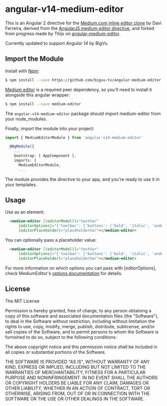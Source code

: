# angular-v14-medium-editor
This is an Angular 2 directive for the [Medium.com inline editor clone](https://github.com/yabwe/medium-editor) by Davi Ferreira, derived from the [AngularJS medium editor directive](https://github.com/thijsw/angular-medium-editor), and forked from progress made by Thijs on [angular-medium-editor](https://github.com/thijsw/angular-medium-editor).

Currently updated to support *Angular 14* by BigVu
## Import the Module

Install with [Npm](https://www.npmjs.com/):

```sh
$ npm install --save https://github.com/bigvu-tv/angular-medium-editor
```

[Medium editor](https://github.com/yabwe/medium-editor) is a required peer dependency, so you'll need to install it alongside this angular wrapper:

```bash
$ npm install --save medium-editor
```

The `angular-v14-medium-editor` package should import medium-editor from your node_modules.

Finally, import the module into your project:

```typescript
import { MediumEditorModule } from 'angular-v14-medium-editor'
```

```typescript
  @NgModule({
    ...
    bootstrap: [ AppComponent ],
    imports: [
      MediumEditorModule,
      ...
```

The module provides the directive to your app, and you're ready to use it in your templates.

## Usage

Use as an element:

```html
  <medium-editor [(editorModel)]="textVar"
      [editorOptions]="{'toolbar': {'buttons': ['bold', 'italic', 'underline', 'h1', 'h2', 'h3']}}" 
      [editorPlaceholder]="placeholderVar"></medium-editor>
```

You can optionally pass a placeholder value:

```html
  <medium-editor [(editorModel)]="textVar"
      [editorOptions]="{'toolbar': {'buttons': ['bold', 'italic', 'underline', 'h1', 'h2', 'h3']}}" 
      [editorPlaceholder]="placeholderVar"></medium-editor>
```

For more information on which options you can pass with [editorOptions], check MediumEditor's [options documentation](https://github.com/yabwe/medium-editor#mediumeditor-options) for details.

## License
The MIT License

Permission is hereby granted, free of charge, to any person obtaining a copy of this software and associated documentation files (the "Software"), to deal in the Software without restriction, including without limitation the rights to use, copy, modify, merge, publish, distribute, sublicense, and/or sell copies of the Software, and to permit persons to whom the Software is furnished to do so, subject to the following conditions:

The above copyright notice and this permission notice shall be included in all copies or substantial portions of the Software.

THE SOFTWARE IS PROVIDED "AS IS", WITHOUT WARRANTY OF ANY KIND, EXPRESS OR IMPLIED, INCLUDING BUT NOT LIMITED TO THE WARRANTIES OF MERCHANTABILITY, FITNESS FOR A PARTICULAR PURPOSE AND NONINFRINGEMENT. IN NO EVENT SHALL THE AUTHORS OR COPYRIGHT HOLDERS BE LIABLE FOR ANY CLAIM, DAMAGES OR OTHER LIABILITY, WHETHER IN AN ACTION OF CONTRACT, TORT OR OTHERWISE, ARISING FROM, OUT OF OR IN CONNECTION WITH THE SOFTWARE OR THE USE OR OTHER DEALINGS IN THE SOFTWARE.
